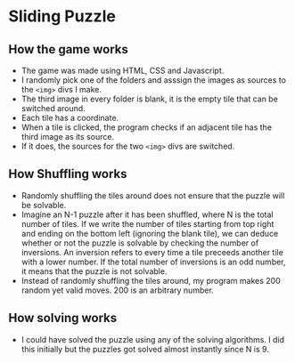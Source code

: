 # Sliding Puzzle

## How the game works
* The game was made using HTML, CSS and Javascript.
* I randomly pick one of the folders and asssign the images as sources to the `<img>` divs I make.
* The third image in every folder is blank, it is the empty tile that can be switched around.
* Each tile has a coordinate.
* When a tile is clicked, the program checks if an adjacent tile has the third image as its source.
* If it does, the sources for the two `<img>` divs are switched.

## How Shuffling works
* Randomly shuffling the tiles around does not ensure that the puzzle will be solvable. 
* Imagine an N-1 puzzle after it has been shuffled, where N is the total number of tiles. If we write the number of tiles starting from top right and ending on the bottom left (ignoring the blank tile), we can deduce whether or not the puzzle is solvable by checking the number of inversions. An inversion refers to every time a tile preceeds another tile with a lower number. If the total number of inversions is an odd number, it means that the puzzle is not solvable.
* Instead of randomly shuffling the tiles around, my program makes 200 random yet valid moves. 200 is an arbitrary number.

## How solving works
* I could have solved the puzzle using any of the solving algorithms. I did this initially but the puzzles got solved almost instantly since N is 9.
